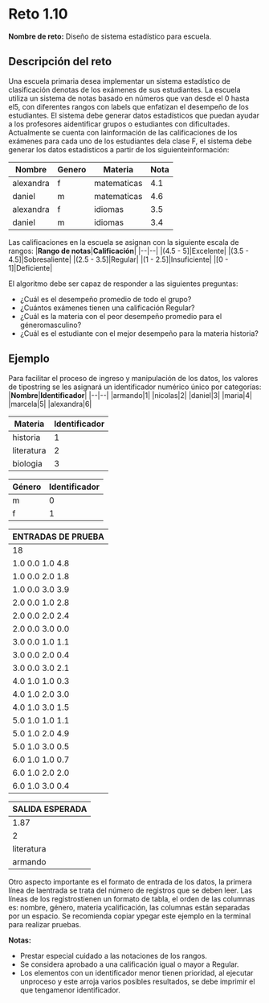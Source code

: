 # **Reto 1.10**
**Nombre de reto:** Diseño de sistema estadístico para escuela.
## Descripción del reto
Una escuela primaria desea implementar un sistema estadístico de clasificación denotas de los exámenes de sus estudiantes. La escuela utiliza un sistema de notas basado en números que van desde el 0 hasta el5, con diferentes rangos con labels que enfatizan el desempeño de los estudiantes. El sistema debe generar datos estadísticos que puedan ayudar a los profesores aidentificar   grupos   o   estudiantes   con   dificultades.  Actualmente   se   cuenta   con   lainformación de las calificaciones de los exámenes para cada uno de los estudiantes dela clase F, el sistema debe generar los datos estadísticos a partir de los siguienteinformación:

|**Nombre**|**Genero**|**Materia**|**Nota**|
|--|--|--|--|
|alexandra|f|matematicas|4.1|
|daniel|m|matematicas|4.6|
|alexandra|f|idiomas|3.5|
|daniel|m|idiomas|3.4|

Las calificaciones en la escuela se asignan con la siguiente escala de rangos:
|**Rango de notas**|**Calificación**|
|--|--|
|(4.5 - 5]|Excelente|
|(3.5 - 4.5]|Sobresaliente|
|(2.5 - 3.5]|Regular|
|(1 - 2.5]|Insuficiente|
|[0 - 1]|Deficiente|


El algoritmo debe ser capaz de responder a las siguientes preguntas:
- ¿Cuál es el desempeño promedio de todo el grupo?
- ¿Cuántos exámenes tienen una calificación Regular?
- ¿Cuál   es   la   materia   con   el   peor   desempeño   promedio   para   el  géneromasculino?
- ¿Cuál es el estudiante con el mejor desempeño para la materia historia?

## **Ejemplo**
Para facilitar el proceso de ingreso y manipulación de los datos, los valores de tipostring se les asignará un identificador numérico único por categorías:
|**Nombre**|**Identificador**|
|--|--|
|armando|1|
|nicolas|2|
|daniel|3|
|maria|4|
|marcela|5|
|alexandra|6|

|**Materia**|**Identificador**|
|--|--|
|historia|1|
|literatura|2|
|biologia|3|

|**Género**|**Identificador**|
|--|--|
|m|0|
|f|1|


|**ENTRADAS DE PRUEBA**|
|--|
|18|
|1.0 0.0 1.0 4.8|
|1.0 0.0 2.0 1.8|
|1.0 0.0 3.0 3.9|
|2.0 0.0 1.0 2.8|
|2.0 0.0 2.0 2.4|
|2.0 0.0 3.0 0.0|
|3.0 0.0 1.0 1.1|
|3.0 0.0 2.0 0.4|
|3.0 0.0 3.0 2.1|
|4.0 1.0 1.0 0.3|
|4.0 1.0 2.0 3.0|
|4.0 1.0 3.0 1.5|
|5.0 1.0 1.0 1.1|
|5.0 1.0 2.0 4.9|
|5.0 1.0 3.0 0.5|
|6.0 1.0 1.0 0.7|
|6.0 1.0 2.0 2.0|
|6.0 1.0 3.0 0.4|


|**SALIDA ESPERADA**|
|--|
|1.87|
|2|
|literatura|
|armando|

Otro aspecto importante es el formato de entrada de los datos, la primera línea de laentrada se trata del número de registros que se deben leer. Las líneas de los registrostienen un formato de tabla, el orden de las columnas es: nombre, género, materia ycalificación, las columnas están separadas por un espacio. Se recomienda copiar ypegar este ejemplo en la terminal para realizar pruebas.

**Notas:**
- Prestar especial cuidado a las notaciones de los rangos.
- Se considera aprobado a una calificación igual o mayor a Regular. 
- Los   elementos   con   un   identificador   menor  tienen   prioridad,   al   ejecutar   unproceso y este arroja varios posibles resultados, se debe imprimir el que tengamenor identificador.

